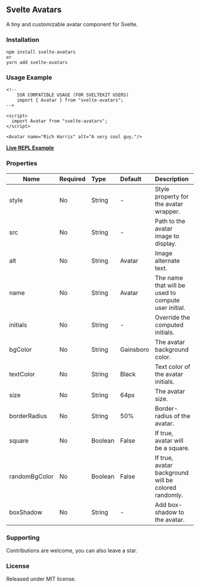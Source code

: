 ## Svelte Avatars

A tiny and customizable avatar component for Svelte.

### Installation

```
npm install svelte-avatars
or
yarn add svelte-avatars
```

### Usage Example

```
<!--
	SSR COMPATIBLE USAGE (FOR SVELTEKIT USERS)
	import { Avatar } from "svelte-avatars";
-->

<script>
  import Avatar from "svelte-avatars";
</script>

<Avatar name="Rich Harris" alt="A very cool guy."/>
```

**[Live REPL Example](https://svelte.dev/repl/c1a4c86f3a3c458fa775d3177042a442?version=4.2.0)**

### Properties

| Name  | Required | Type  | Default | Description |
| ------------- |:-------------| :------------- | :------------- | :-------------
| style      | No     | String | - | Style property for the avatar wrapper. |
| src      | No     | String | - | Path to the avatar image to display. |
| alt      | No     | String | Avatar | Image alternate text. |
| name      | No     | String | Avatar | The name that will be used to compute user initial. |
| initials      | No     | String | - | Override the computed initials. |
| bgColor      | No    | String | Gainsboro | The avatar background color. |
| textColor      | No     | String | Black | Text color of the avatar initials. |
| size      | No     | String | 64px | The avatar size. |
| borderRadius      | No     | String | 50% | Border-radius of the avatar. |
| square      | No     | Boolean | False | If true, avatar will be a square. |
| randomBgColor      | No     | Boolean | False | If true, avatar background will be colored randomly. |
| boxShadow      | No     | String | - | Add box-shadow to the avatar. |

### Supporting
Contributions are welcome, you can also leave a star.

### License
Released under MIT license.
